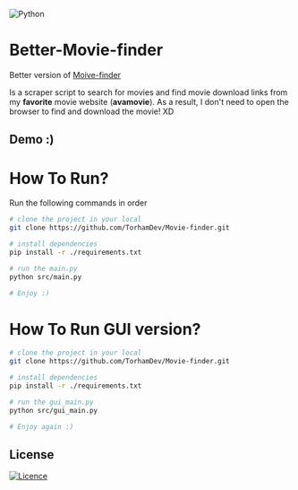 ![Python](https://img.shields.io/badge/python-3670A0?style=for-the-badge&logo=python&logoColor=ffdd54)

# Better-Movie-finder
Better version of [Moive-finder](https://github.com/TorhamDev/Movie-finder/)


Is a scraper script to search for movies and find movie download links from my **favorite** movie website (**avamovie**). As a result, I don't need to open the browser to find and download the movie! XD

## Demo :)



# How To Run?
Run the following commands in order
```bash
# clone the project in your local
git clone https://github.com/TorhamDev/Movie-finder.git

# install dependencies
pip install -r ./requirements.txt

# run the main.py 
python src/main.py

# Enjoy :)
```
# How To Run GUI version?
```bash
# clone the project in your local
git clone https://github.com/TorhamDev/Movie-finder.git

# install dependencies
pip install -r ./requirements.txt

# run the gui_main.py 
python src/gui_main.py

# Enjoy again :)
```
## License

[![Licence](https://img.shields.io/github/license/Ileriayo/markdown-badges?style=for-the-badge)](./LICENSE)
